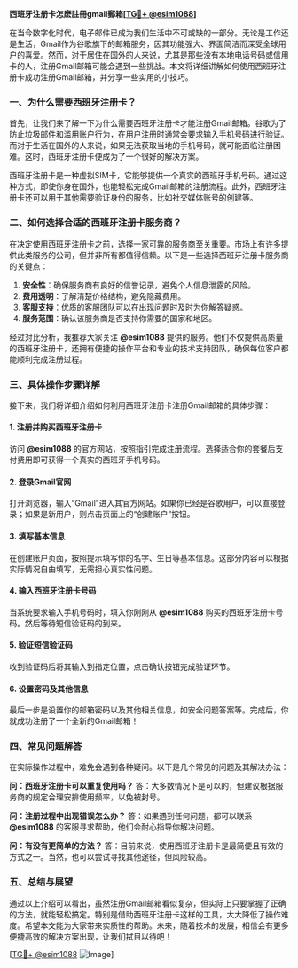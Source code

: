 **西班牙注册卡怎麽註冊gmail郵箱[[TG💪+ @esim1088](https://t.me/s/esim1088)]**

在当今数字化时代，电子邮件已成为我们生活中不可或缺的一部分。无论是工作还是生活，Gmail作为谷歌旗下的邮箱服务，因其功能强大、界面简洁而深受全球用户的喜爱。然而，对于居住在国外的人来说，尤其是那些没有本地电话号码或信用卡的人，注册Gmail邮箱可能会遇到一些挑战。本文将详细讲解如何使用西班牙注册卡成功注册Gmail邮箱，并分享一些实用的小技巧。

### 一、为什么需要西班牙注册卡？

首先，让我们来了解一下为什么需要西班牙注册卡才能注册Gmail邮箱。谷歌为了防止垃圾邮件和滥用账户行为，在用户注册时通常会要求输入手机号码进行验证。而对于生活在国外的人来说，如果无法获取当地的手机号码，就可能面临注册困难。这时，西班牙注册卡便成为了一个很好的解决方案。

西班牙注册卡是一种虚拟SIM卡，它能够提供一个真实的西班牙手机号码。通过这种方式，即使你身在国外，也能轻松完成Gmail邮箱的注册流程。此外，西班牙注册卡还可以用于其他需要验证身份的服务，比如社交媒体账号的创建等。

### 二、如何选择合适的西班牙注册卡服务商？

在决定使用西班牙注册卡之前，选择一家可靠的服务商至关重要。市场上有许多提供此类服务的公司，但并非所有都值得信赖。以下是一些选择西班牙注册卡服务商的关键点：

1. **安全性**：确保服务商有良好的信誉记录，避免个人信息泄露的风险。
2. **费用透明**：了解清楚价格结构，避免隐藏费用。
3. **客服支持**：优质的客服团队可以在出现问题时及时为你解答疑惑。
4. **服务范围**：确认该服务商是否支持你需要的国家和地区。

经过对比分析，我推荐大家关注 **@esim1088** 提供的服务。他们不仅提供高质量的西班牙注册卡，还拥有便捷的操作平台和专业的技术支持团队，确保每位客户都能顺利完成注册过程。

### 三、具体操作步骤详解

接下来，我们将详细介绍如何利用西班牙注册卡注册Gmail邮箱的具体步骤：

#### 1. 注册并购买西班牙注册卡
访问 **@esim1088** 的官方网站，按照指引完成注册流程。选择适合你的套餐后支付费用即可获得一个真实的西班牙手机号码。

#### 2. 登录Gmail官网
打开浏览器，输入“Gmail”进入其官方网站。如果你已经是谷歌用户，可以直接登录；如果是新用户，则点击页面上的“创建账户”按钮。

#### 3. 填写基本信息
在创建账户页面，按照提示填写你的名字、生日等基本信息。这部分内容可以根据实际情况自由填写，无需担心真实性问题。

#### 4. 输入西班牙注册卡号码
当系统要求输入手机号码时，填入你刚刚从 **@esim1088** 购买的西班牙注册卡号码。然后等待短信验证码的到来。

#### 5. 验证短信验证码
收到验证码后将其输入到指定位置，点击确认按钮完成验证环节。

#### 6. 设置密码及其他信息
最后一步是设置你的邮箱密码以及其他相关信息，如安全问题答案等。完成后，你就成功注册了一个全新的Gmail邮箱！

### 四、常见问题解答

在实际操作过程中，难免会遇到各种疑问。以下是几个常见的问题及其解决办法：

**问：西班牙注册卡可以重复使用吗？**
答：大多数情况下是可以的，但建议根据服务商的规定合理安排使用频率，以免被封号。

**问：注册过程中出现错误怎么办？**
答：如果遇到任何问题，都可以联系 **@esim1088** 的客服寻求帮助，他们会耐心指导你解决问题。

**问：有没有更简单的方法？**
答：目前来说，使用西班牙注册卡是最简便且有效的方式之一。当然，也可以尝试寻找其他途径，但风险较高。

### 五、总结与展望

通过以上介绍可以看出，虽然注册Gmail邮箱看似复杂，但实际上只要掌握了正确的方法，就能轻松搞定。特别是借助西班牙注册卡这样的工具，大大降低了操作难度。希望本文能为大家带来实质性的帮助。未来，随着技术的发展，相信会有更多便捷高效的解决方案出现，让我们拭目以待吧！

[[TG💪+ @esim1088](https://t.me/s/esim1088) ![Image](https://i.postimg.cc/4NQfJmqS/Snipaste-2025-05-13-00-14-12.png)]